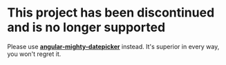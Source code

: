 # This project has been discontinued and is no longer supported

Please use [**angular-mighty-datepicker**](https://github.com/monterail/angular-mighty-datepicker) instead. It's superior in every way, you won't regret it.
